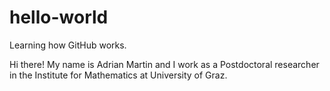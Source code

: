 # hello-world
Learning how GitHub works. 

Hi there! My name is Adrian Martin and I work as a Postdoctoral researcher in the Institute for Mathematics at University of Graz.
